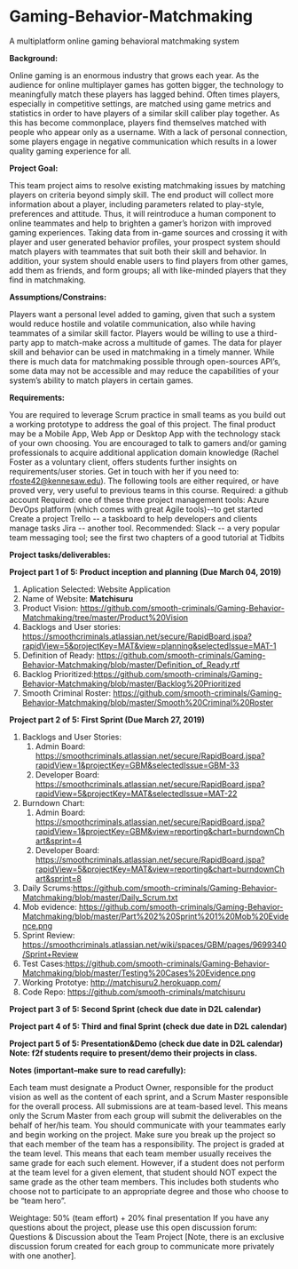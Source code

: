 # Gaming-Behavior-Matchmaking
A multiplatform online gaming behavioral matchmaking system

 

**Background:**

Online gaming is an enormous industry that grows each year. As the audience for online multiplayer games has gotten bigger, the technology to meaningfully match these players has lagged behind. Often times players, especially in competitive settings, are matched using game metrics and statistics in order to have players of a similar skill caliber play together. As this has become commonplace, players find themselves matched with people who appear only as a username. With a lack of personal connection, some players engage in negative communication which results in a lower quality gaming experience for all.

 

**Project Goal:**

This team project aims to resolve existing matchmaking issues by matching players on criteria beyond simply skill. The end product will collect more information about a player, including parameters related to play-style, preferences and attitude. Thus, it will reintroduce a human component to online teammates and help to brighten a gamer’s horizon with improved gaming experiences. Taking data from in-game sources and crossing it with player and user generated behavior profiles, your prospect system should match players with teammates that suit both their skill and behavior. In addition, your system should enable users to find players from other games, add them as friends, and form groups; all with like-minded players that they find in matchmaking.

 

**Assumptions/Constrains:**

Players want a personal level added to gaming, given that such a system would reduce hostile and volatile communication, also while having teammates of a similar skill factor.
Players would be willing to use a third-party app to match-make across a multitude of games.
The data for player skill and behavior can be used in matchmaking in a timely manner.
While there is much data for matchmaking possible through open-sources API’s, some data may not be accessible and may reduce the capabilities of your system’s ability to match players in certain games.
 

**Requirements:**

You are required to leverage Scrum practice in small teams as you build out a working prototype to address the goal of this project.
The final product may be a Mobile App, Web App or Desktop App with the technology stack of your own choosing.
You are encouraged to talk to gamers and/or gaming professionals to acquire additional application domain knowledge (Rachel Foster as a voluntary client, offers students further insights on requirements/user stories. Get in touch with her if you need to: rfoste42@kennesaw.edu).
The following tools are either required, or have proved very, very useful to previous teams in this course.
Required: a github account 
Required: one of these three project management tools:
Azure DevOps platform (which comes with great Agile tools)--to get started Create a project 
Trello -- a taskboard to help developers and clients manage tasks 
Jira -- another tool.
Recommended: Slack -- a very popular team messaging tool; see the first two chapters of a good tutorial at Tidbits
 

**Project tasks/deliverables:**  

**Project part 1 of 5: Product inception and planning (Due March 04, 2019)**

1. Aplication Selected: Website Application
2. Name of Website: **Matchisuru**
3. Product Vision: https://github.com/smooth-criminals/Gaming-Behavior-Matchmaking/tree/master/Product%20Vision
4. Backlogs and User stories: https://smoothcriminals.atlassian.net/secure/RapidBoard.jspa?rapidView=5&projectKey=MAT&view=planning&selectedIssue=MAT-1
5. Definition of Ready: https://github.com/smooth-criminals/Gaming-Behavior-Matchmaking/blob/master/Definition_of_Ready.rtf
6. Backlog Prioritized:https://github.com/smooth-criminals/Gaming-Behavior-Matchmaking/blob/master/Backlog%20Prioritized
7. Smooth Criminal Roster: https://github.com/smooth-criminals/Gaming-Behavior-Matchmaking/blob/master/Smooth%20Criminal%20Roster

**Project part 2 of 5: First Sprint (Due March 27, 2019)**
1. Backlogs and User Stories:
   1. Admin Board: https://smoothcriminals.atlassian.net/secure/RapidBoard.jspa?rapidView=1&projectKey=GBM&selectedIssue=GBM-33
   2. Developer Board: https://smoothcriminals.atlassian.net/secure/RapidBoard.jspa?rapidView=5&projectKey=MAT&selectedIssue=MAT-22
2. Burndown Chart:<link or image>
   1. Admin Board: https://smoothcriminals.atlassian.net/secure/RapidBoard.jspa?rapidView=1&projectKey=GBM&view=reporting&chart=burndownChart&sprint=4
   2. Developer Board: https://smoothcriminals.atlassian.net/secure/RapidBoard.jspa?rapidView=5&projectKey=MAT&view=reporting&chart=burndownChart&sprint=8
3. Daily Scrums:https://github.com/smooth-criminals/Gaming-Behavior-Matchmaking/blob/master/Daily_Scrum.txt
4. Mob evidence: https://github.com/smooth-criminals/Gaming-Behavior-Matchmaking/blob/master/Part%202%20Sprint%201%20Mob%20Evidence.png
5. Sprint Review: https://smoothcriminals.atlassian.net/wiki/spaces/GBM/pages/9699340/Sprint+Review
6. Test Cases:https://github.com/smooth-criminals/Gaming-Behavior-Matchmaking/blob/master/Testing%20Cases%20Evidence.png
7. Working Prototye: http://matchisuru2.herokuapp.com/
8. Code Repo: https://github.com/smooth-criminals/matchisuru

**Project part 3 of 5: Second Sprint (check due date in D2L calendar)**

**Project part 4 of 5: Third and final Sprint (check due date in D2L calendar)**

**Project part 5 of 5: Presentation&Demo (check due date in D2L calendar) Note: f2f students require to present/demo their projects in class.**

 

**Notes (important–make sure to read carefully):**

Each team must designate a Product Owner, responsible for the product vision as well as the content of each sprint, and a Scrum Master responsible for the overall process.
All submissions are at team-based level. This means only the Scrum Master from each group will submit the deliverables on the behalf of her/his team.
You should communicate with your teammates early and begin working on the project. Make sure you break up the project so that each member of the team has a responsibility.
The project is graded at the team level. This means that each team member usually receives the same grade for each such element. However, if a student does not perform at the team level for a given element, that student should NOT expect the same grade as the other team members. This includes both students who choose not to participate to an appropriate degree and those who choose to be “team hero”.
 

Weightage: 50% (team effort) + 20% final presentation 
If you have any questions about the project, please use this open discussion forum: Questions & Discussion about the Team Project
[Note, there is an exclusive discussion forum created for each group to communicate more privately with one another].
